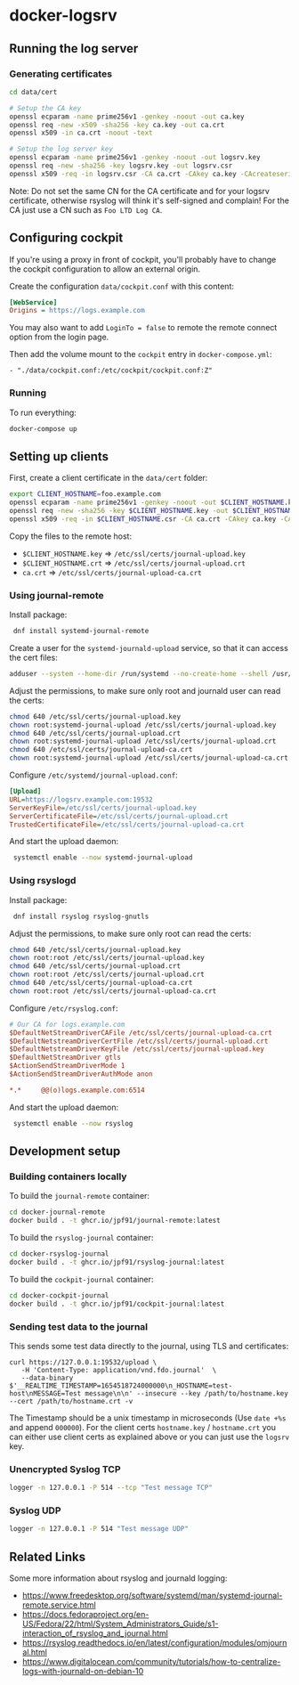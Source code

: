 # docker-logsrv

## Running the log server

### Generating certificates

```bash
cd data/cert

# Setup the CA key
openssl ecparam -name prime256v1 -genkey -noout -out ca.key
openssl req -new -x509 -sha256 -key ca.key -out ca.crt
openssl x509 -in ca.crt -noout -text

# Setup the log server key
openssl ecparam -name prime256v1 -genkey -noout -out logsrv.key
openssl req -new -sha256 -key logsrv.key -out logsrv.csr
openssl x509 -req -in logsrv.csr -CA ca.crt -CAkey ca.key -CAcreateserial -out logsrv.crt -sha256
```

Note: Do not set the same CN for the CA certificate and for your logsrv certificate, otherwise rsyslog will think
it's self-signed and complain! For the CA just use a CN such as `Foo LTD Log CA`.

## Configuring cockpit

If you're using a proxy in front of cockpit, you'll probably have to change the cockpit configuration
to allow an external origin.

Create the configuration `data/cockpit.conf` with this content:

```ini
[WebService]
Origins = https://logs.example.com
```
You may also want to add `LoginTo = false` to remote the remote connect option from the login page.

Then add the volume mount to the `cockpit` entry in `docker-compose.yml`:

```
- "./data/cockpit.conf:/etc/cockpit/cockpit.conf:Z"
```

### Running

To run everything:

```bash
docker-compose up
```

## Setting up clients

First, create a client certificate in the `data/cert` folder:

```bash
export CLIENT_HOSTNAME=foo.example.com
openssl ecparam -name prime256v1 -genkey -noout -out $CLIENT_HOSTNAME.key
openssl req -new -sha256 -key $CLIENT_HOSTNAME.key -out $CLIENT_HOSTNAME.csr
openssl x509 -req -in $CLIENT_HOSTNAME.csr -CA ca.crt -CAkey ca.key -CAcreateserial -out $CLIENT_HOSTNAME.crt -sha256
```

Copy the files to the remote host:
* `$CLIENT_HOSTNAME.key` => `/etc/ssl/certs/journal-upload.key`
* `$CLIENT_HOSTNAME.crt` => `/etc/ssl/certs/journal-upload.crt`
* `ca.crt` => `/etc/ssl/certs/journal-upload-ca.crt`

### Using journal-remote

Install package:
```bash
 dnf install systemd-journal-remote
 ```

Create a user for the `systemd-journald-upload` service, so that it can access the cert files:
```bash
adduser --system --home-dir /run/systemd --no-create-home --shell /usr/sbin/nologin --user-group systemd-journal-upload
```

Adjust the permissions, to make sure only root and journald user can read the certs:
```bash
chmod 640 /etc/ssl/certs/journal-upload.key
chown root:systemd-journal-upload /etc/ssl/certs/journal-upload.key
chmod 640 /etc/ssl/certs/journal-upload.crt
chown root:systemd-journal-upload /etc/ssl/certs/journal-upload.crt
chmod 640 /etc/ssl/certs/journal-upload-ca.crt
chown root:systemd-journal-upload /etc/ssl/certs/journal-upload-ca.crt
```

Configure `/etc/systemd/journal-upload.conf`:
```ini
[Upload]
URL=https://logsrv.example.com:19532
ServerKeyFile=/etc/ssl/certs/journal-upload.key
ServerCertificateFile=/etc/ssl/certs/journal-upload.crt
TrustedCertificateFile=/etc/ssl/certs/journal-upload-ca.crt
```

And start the upload daemon:
```bash
 systemctl enable --now systemd-journal-upload
```

### Using rsyslogd

Install package:
```bash
 dnf install rsyslog rsyslog-gnutls
 ```

Adjust the permissions, to make sure only root can read the certs:
```bash
chmod 640 /etc/ssl/certs/journal-upload.key
chown root:root /etc/ssl/certs/journal-upload.key
chmod 640 /etc/ssl/certs/journal-upload.crt
chown root:root /etc/ssl/certs/journal-upload.crt
chmod 640 /etc/ssl/certs/journal-upload-ca.crt
chown root:root /etc/ssl/certs/journal-upload-ca.crt
```

Configure `/etc/rsyslog.conf`:
```ini
# Our CA for logs.example.com
$DefaultNetStreamDriverCAFile /etc/ssl/certs/journal-upload-ca.crt
$DefaultNetstreamDriverCertFile /etc/ssl/certs/journal-upload.crt
$DefaultNetstreamDriverKeyFile /etc/ssl/certs/journal-upload.key
$DefaultNetStreamDriver gtls
$ActionSendStreamDriverMode 1
$ActionSendStreamDriverAuthMode anon

*.*     @@(o)logs.example.com:6514
```

And start the upload daemon:
```bash
 systemctl enable --now rsyslog
```

## Development setup

### Building containers locally

To build the `journal-remote` container:

```bash
cd docker-journal-remote
docker build . -t ghcr.io/jpf91/journal-remote:latest
```

To build the `rsyslog-journal` container:

```bash
cd docker-rsyslog-journal
docker build . -t ghcr.io/jpf91/rsyslog-journal:latest
```

To build the `cockpit-journal` container:

```bash
cd docker-cockpit-journal
docker build . -t ghcr.io/jpf91/cockpit-journal:latest
```

### Sending test data to the journal

This sends some test data directly to the journal, using TLS and certificates:

```
curl https://127.0.0.1:19532/upload \
   -H 'Content-Type: application/vnd.fdo.journal'  \
   --data-binary $'__REALTIME_TIMESTAMP=1654518724000000\n_HOSTNAME=test-host\nMESSAGE=Test message\n\n' --insecure --key /path/to/hostname.key --cert /path/to/hostname.crt -v
```

The Timestamp should be a unix timestamp in microseconds (Use `date +%s` and append `000000`). For the client certs `hostname.key` / `hostname.crt` you can either use client certs as explained above or you can just use the `logsrv` key.

### Unencrypted Syslog TCP

```bash
logger -n 127.0.0.1 -P 514 --tcp "Test message TCP"
```

### Syslog UDP

```bash
logger -n 127.0.0.1 -P 514 "Test message UDP"
```

## Related Links

Some more information about rsyslog and journald logging:

* https://www.freedesktop.org/software/systemd/man/systemd-journal-remote.service.html
* https://docs.fedoraproject.org/en-US/Fedora/22/html/System_Administrators_Guide/s1-interaction_of_rsyslog_and_journal.html
* https://rsyslog.readthedocs.io/en/latest/configuration/modules/omjournal.html
* https://www.digitalocean.com/community/tutorials/how-to-centralize-logs-with-journald-on-debian-10
